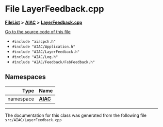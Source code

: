 

# File LayerFeedback.cpp



[**FileList**](files.md) **>** [**AIAC**](dir_21da83368f7816722f2b707a7b03c84f.md) **>** [**LayerFeedback.cpp**](LayerFeedback_8cpp.md)

[Go to the source code of this file](LayerFeedback_8cpp_source.md)



* `#include "aiacpch.h"`
* `#include "AIAC/Application.h"`
* `#include "AIAC/LayerFeedback.h"`
* `#include "AIAC/Log.h"`
* `#include "AIAC/Feedback/FabFeedback.h"`













## Namespaces

| Type | Name |
| ---: | :--- |
| namespace | [**AIAC**](namespaceAIAC.md) <br> |





















































------------------------------
The documentation for this class was generated from the following file `src/AIAC/LayerFeedback.cpp`

